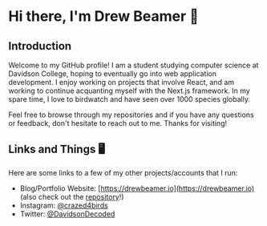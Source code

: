# Hi there, I'm Drew Beamer 👋 

## Introduction
Welcome to my GitHub profile! I am a student studying computer science at Davidson College, hoping to eventually go into web application development. I enjoy working on projects that involve React, and am working to continue acquanting myself with the Next.js framework. In my spare time, I love to birdwatch and have seen over 1000 species globally. 

Feel free to browse through my repositories and if you have any questions or feedback, don't hesitate to reach out to me. Thanks for visiting!

## Links and Things 🖥️
Here are some links to a few of my other projects/accounts that I run:
- Blog/Portfolio Website: [https://drewbeamer.io](https://drewbeamer.io) (also check out the [repository](https://github.com/drew-beamer/nextjs-blog)!)
- Instagram: [@crazed4birds](https://instagram.com/crazed4birds)
- Twitter: [@DavidsonDecoded](https://twitter.com/DavidsonDecoded)
